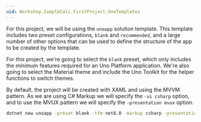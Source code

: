 ```yaml
---
uid: Workshop.SimpleCalc.FirstProject.UnoTemplates
---
```

For this project, we will be using the `unoapp` solution template. This template includes two preset configurations, `blank` and `recommended`, and a large number of other options that can be used to define the structure of the app to be created by the template.

For this project, we're going to select the `blank` preset, which only includes the minimum features required for an Uno Platform application. We're also going to select the Material theme and include the Uno Toolkit for the helper functions to switch themes.

By default, the project will be created with XAML and using the MVVM pattern. As we are using C# Markup we will specify the `-ui csharp` option, and to use the MVUX pattern we will specify the `-presentation mvux` option.

```bash
dotnet new unoapp -preset blank -tfm net8.0 -markup csharp -presentation mvux -toolkit true -theme material -theme-service -o SimpleCalculator
```

